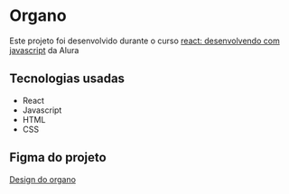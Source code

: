 # Organo

Este projeto foi desenvolvido durante o curso [react: desenvolvendo com javascript](https://www.alura.com.br/curso-online-react-desenvolvendo-javascript) da Alura

## Tecnologias usadas

* React
* Javascript
* HTML
* CSS

## Figma do projeto

[Design do organo](https://www.figma.com/file/T6BLI1HfB81eYOiVgpqQz7/Projeto-Intro-ao-React?node-id=134%3A128&t=3vlZEE9tCnspHVFm-0)